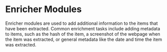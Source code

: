# Enricher Modules

Enricher modules are used to add additional information to the items  that have been extracted. Common enrichment tasks include adding metadata to items, such as the hash of the item, a screenshot of the webpage when the item was extracted, or general metadata like the date and time the item was extracted.


```{include} autogen/enricher.md
```